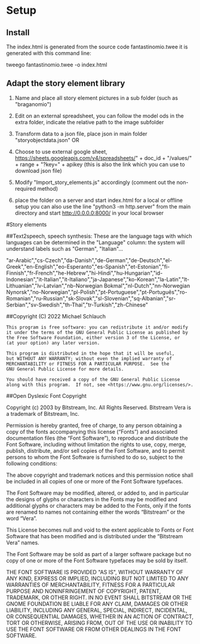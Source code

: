 

# Setup

## Install
The index.html is generated from the source code fantastinomio.twee
it is generated with this command line:

tweego fantastinomio.twee -o index.html


## Adapt the story element library
1) Name and place all story element pictures in a sub folder (such as "braganomio")
1) Edit on an external spreadsheet, you can follow the model ods in the extra folder, indicate the relative path to the image subfolder
2) Transform data to a json file, place json in main folder "storyobjectdata.json"
OR
3) Choose to use external google sheet, https://sheets.googleapis.com/v4/spreadsheets/" + doc_id + "/values/" + range + "?key=" + apikey  (this is also the link which you can use to download json file)
4) Modify "Import_story_elements.js" accordingly (comment out the non-required method)

5) place the folder on a server and start index.html
for a local or offline setup you can also use the line "python3 -m http.server" from the main directory and start http://0.0.0.0:8000/ in your local browser


#Story elements

##Text2speech, speech synthesis:
These are the language tags with which languages can be determined in the "Language" column: the system will understand labels such as "German", "Italian"...

"ar-Arabic","cs-Czech","da-Danish","de-German","de-Deutsch","el-Greek","en-English","eo-Esperanto","es-Spanish","et-Estonian","fi-Finnish","fr-French","he-Hebrew","hi-Hindi","hu-Hungarian","id-Indonesian","it-Italian","it-Italiano","ja-Japanese","ko-Korean","la-Latin","lt-Lithuanian","lv-Latvian","nb-Norwegian Bokmal","nl-Dutch","nn-Norwegian Nynorsk","no-Norwegian","pl-Polish","pt-Portuguese","pt-Português","ro-Romanian","ru-Russian","sk-Slovak","sl-Slovenian","sq-Albanian","sr-Serbian","sv-Swedish","th-Thai","tr-Turkish","zh-Chinese"




##Copyright (C) 2022  Michael Schlauch

    This program is free software: you can redistribute it and/or modify
    it under the terms of the GNU General Public License as published by
    the Free Software Foundation, either version 3 of the License, or
    (at your option) any later version.

    This program is distributed in the hope that it will be useful,
    but WITHOUT ANY WARRANTY; without even the implied warranty of
    MERCHANTABILITY or FITNESS FOR A PARTICULAR PURPOSE.  See the
    GNU General Public License for more details.

    You should have received a copy of the GNU General Public License
    along with this program.  If not, see <https://www.gnu.org/licenses/>.
    
##Open Dyslexic Font
Copyright

Copyright (c) 2003 by Bitstream, Inc. All Rights Reserved. Bitstream Vera is a trademark of Bitstream, Inc.

Permission is hereby granted, free of charge, to any person obtaining a copy of the fonts accompanying this license (“Fonts”) and associated documentation files (the “Font Software”), to reproduce and distribute the Font Software, including without limitation the rights to use, copy, merge, publish, distribute, and/or sell copies of the Font Software, and to permit persons to whom the Font Software is furnished to do so, subject to the following conditions:

The above copyright and trademark notices and this permission notice shall be included in all copies of one or more of the Font Software typefaces.

The Font Software may be modified, altered, or added to, and in particular the designs of glyphs or characters in the Fonts may be modified and additional glyphs or characters may be added to the Fonts, only if the fonts are renamed to names not containing either the words “Bitstream” or the word “Vera”.

This License becomes null and void to the extent applicable to Fonts or Font Software that has been modified and is distributed under the “Bitstream Vera” names.

The Font Software may be sold as part of a larger software package but no copy of one or more of the Font Software typefaces may be sold by itself.

THE FONT SOFTWARE IS PROVIDED "AS IS", WITHOUT WARRANTY OF ANY KIND, EXPRESS OR IMPLIED, INCLUDING BUT NOT LIMITED TO ANY WARRANTIES OF MERCHANTABILITY, FITNESS FOR A PARTICULAR PURPOSE AND NONINFRINGEMENT OF COPYRIGHT, PATENT, TRADEMARK, OR OTHER RIGHT. IN NO EVENT SHALL BITSTREAM OR THE GNOME FOUNDATION BE LIABLE FOR ANY CLAIM, DAMAGES OR OTHER LIABILITY, INCLUDING ANY GENERAL, SPECIAL, INDIRECT, INCIDENTAL, OR CONSEQUENTIAL DAMAGES, WHETHER IN AN ACTION OF CONTRACT, TORT OR OTHERWISE, ARISING FROM, OUT OF THE USE OR INABILITY TO USE THE FONT SOFTWARE OR FROM OTHER DEALINGS IN THE FONT SOFTWARE.
